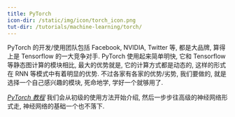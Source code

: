 ```yaml
---
title: PyTorch
icon-dir: /static/img/icon/torch_icon.png
tut-dir: /tutorials/machine-learning/torch/
---
```

PyTorch 的开发/使用团队包括 Facebook, NVIDIA, Twitter 等, 都是大品牌, 算得上是 Tensorflow
的一大竞争对手. PyTorch 使用起来简单明快, 它和 Tensorflow 等静态图计算的模块相比, 最大的优势就是,
它的计算方式都是动态的, 这样的形式在 RNN 等模式中有着明显的优势. 不过各家有各家的优势/劣势, 我们要做的, 就是选择一个自己感兴趣的模块,
死命地学, 学好一个就够用了.

[*PyTorch 教程*]({{page.tut-dir}})
我们会从初级的使用方法开始介绍, 然后一步步往高级的神经网络形式走, 神经网络的基础一个也不落下.